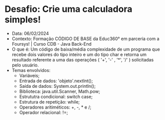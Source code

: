 # Desafio: Crie uma calculadora simples!
- Data: 06/02/2024
- Contexto: Formação CÓDIGO DE BASE da Educ360° em parceria com a Foursys! | Curso CDB - Java Back-End
- O que é: Um código de baixa/média complexidade de um programa que recebe dois valores do tipo inteiro e um do tipo char e retorna um resultado referente a uma das operações ( '+', '-' , '*', '/' ) solicitadas pelo usuário.
- Temas envolvidos:
  - Variáveis;
  - Entrada de dados: 'objeto'.nextInt();
  - Saída de dados: System.out.println();
  - Biblioteca: java.util.Scanner, Math.pow;
  - Estrututra condicional: switch case;
  - Estrutura de repetição: while;
  - Operadores aritiméticos: +, -, * e /;
  - Operador relacional: !=;
